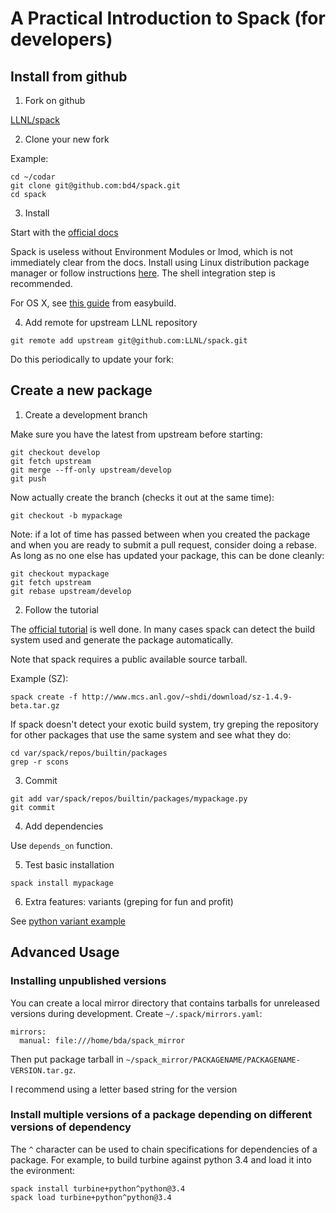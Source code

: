 # A Practical Introduction to Spack (for developers)

## Install from github

1. Fork on github

[LLNL/spack](https://github.com/LLNL/spack)

2. Clone your new fork

Example:
```
cd ~/codar
git clone git@github.com:bd4/spack.git
cd spack
```

3. Install

Start with the [official docs](http://spack.readthedocs.io/en/latest/getting_started.html#installation)

Spack is useless without Environment Modules or lmod, which is not immediately
clear from the docs.
Install using Linux distribution package manager or follow instructions
[here](http://spack.readthedocs.io/en/latest/getting_started.html#installenvironmentmodules). The shell integration step is recommended.

For OS X, see
[this guide](https://github.com/hpcugent/easybuild/blob/master/docs/Installing-environment-modules-without-root-permissions.rst) from easybuild.

4. Add remote for upstream LLNL repository

```
git remote add upstream git@github.com:LLNL/spack.git
```

Do this periodically to update your fork:

## Create a new package

1. Create a development branch

Make sure you have the latest from upstream before starting:
```
git checkout develop
git fetch upstream
git merge --ff-only upstream/develop
git push
```

Now actually create the branch (checks it out at the same time):
```
git checkout -b mypackage
```

Note: if a lot of time has passed between when you created the package and when
you are ready to submit a pull request, consider doing a rebase. As
long as no one else has updated your package, this can be done cleanly:
```
git checkout mypackage
git fetch upstream
git rebase upstream/develop
```

2. Follow the tutorial

The [official tutorial](http://spack.readthedocs.io/en/latest/tutorial_packaging.html) is well done. In many cases spack can detect the build system used and
generate the package automatically.

Note that spack requires a public available source tarball.

Example (SZ):
```
spack create -f http://www.mcs.anl.gov/~shdi/download/sz-1.4.9-beta.tar.gz
```

If spack doesn't detect your exotic  build system, try greping the repository
for other packages that use the same system and see what they do:
```
cd var/spack/repos/builtin/packages
grep -r scons
```

3. Commit

```
git add var/spack/repos/builtin/packages/mypackage.py
git commit
```

4. Add dependencies

Use `depends_on` function.

5. Test basic installation

```
spack install mypackage
```

6. Extra features: variants (greping for fun and profit)

See [python variant example](https://github.com/bd4/spack/commit/f53ff116f392252030e55b214a0856b2bc506410)

## Advanced Usage

### Installing unpublished versions

You can create a local mirror directory that contains tarballs for unreleased
versions during development. Create `~/.spack/mirrors.yaml`:
```
mirrors:
  manual: file:///home/bda/spack_mirror
```

Then put package tarball in
`~/spack_mirror/PACKAGENAME/PACKAGENAME-VERSION.tar.gz`.

I recommend using a letter based string for the version

### Install multiple versions of a package depending on different versions of dependency

The `^` character can be used to chain specifications for dependencies of
a package. For example, to build turbine against python 3.4 and load it into
the evironment:

```
spack install turbine+python^python@3.4
spack load turbine+python^python@3.4
```
